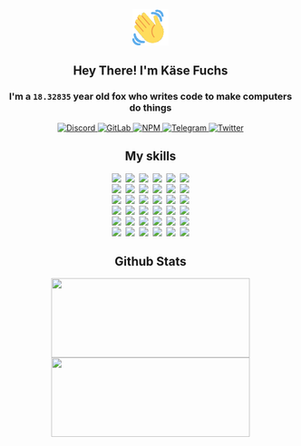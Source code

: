 <div><p align=center><img src=./resources/images/wave.gif width=64px height=64px></p><h2 align=center>Hey There! I'm Käse Fuchs</h2><h3 align=center>I'm a <code>18.32835</code> year old fox who writes code to make computers do things</h3><p align=center><a href=https://discord.com/users/507526681125322772><img alt=Discord src="https://img.shields.io/badge/Discord-5865F2?logo=discord&logoColor=white&style=flat-square#4853891d15a59f94b9955b8b0ca130bf"> </a><a href=https://gitlab.com/kasefuchs><img alt=GitLab src="https://img.shields.io/badge/GitLab-330F63?logo=gitlab&logoColor=white&style=flat-square#4853891d15a59f94b9955b8b0ca130bf"> </a><a href=https://npmjs.com/~kasefuchs><img alt=NPM src="https://img.shields.io/badge/NPM-CB3837?logo=npm&logoColor=white&style=flat-square#4853891d15a59f94b9955b8b0ca130bf"> </a><a href=https://t.me/kasefuchs><img alt=Telegram src="https://img.shields.io/badge/Telegram-2CA5E0?logo=telegram&logoColor=white&style=flat-square#4853891d15a59f94b9955b8b0ca130bf"> </a><a href=https://twitter.com/kasefuchs><img alt=Twitter src="https://img.shields.io/badge/Twitter-1DA1F2?logo=twitter&logoColor=white&style=flat-square#4853891d15a59f94b9955b8b0ca130bf"></a></p><h2 align=center>My skills</h2><p align=center><a href=https://aws.amazon.com/ ><picture><source srcset="https://skillicons.dev/icons?i=aws&theme=dark#4853891d15a59f94b9955b8b0ca130bf" media="(prefers-color-scheme: dark)"><source srcset="https://skillicons.dev/icons?i=aws&theme=light#4853891d15a59f94b9955b8b0ca130bf" media="(prefers-color-scheme: light), (prefers-color-scheme: no-preference)"><img src="https://skillicons.dev/icons?i=aws&theme=light#4853891d15a59f94b9955b8b0ca130bf"></picture></a>&nbsp;&nbsp;<a href=https://en.wikipedia.org/wiki/Bash_(Unix_shell)><picture><source srcset="https://skillicons.dev/icons?i=bash&theme=dark#4853891d15a59f94b9955b8b0ca130bf" media="(prefers-color-scheme: dark)"><source srcset="https://skillicons.dev/icons?i=bash&theme=light#4853891d15a59f94b9955b8b0ca130bf" media="(prefers-color-scheme: light), (prefers-color-scheme: no-preference)"><img src="https://skillicons.dev/icons?i=bash&theme=light#4853891d15a59f94b9955b8b0ca130bf"></picture></a>&nbsp;&nbsp;<a href=https://discord.com/developers/docs><picture><source srcset="https://skillicons.dev/icons?i=bots&theme=dark#4853891d15a59f94b9955b8b0ca130bf" media="(prefers-color-scheme: dark)"><source srcset="https://skillicons.dev/icons?i=bots&theme=light#4853891d15a59f94b9955b8b0ca130bf" media="(prefers-color-scheme: light), (prefers-color-scheme: no-preference)"><img src="https://skillicons.dev/icons?i=bots&theme=light#4853891d15a59f94b9955b8b0ca130bf"></picture></a>&nbsp;&nbsp;<a href=https://www.cloudflare.com/ ><picture><source srcset="https://skillicons.dev/icons?i=cloudflare&theme=dark#4853891d15a59f94b9955b8b0ca130bf" media="(prefers-color-scheme: dark)"><source srcset="https://skillicons.dev/icons?i=cloudflare&theme=light#4853891d15a59f94b9955b8b0ca130bf" media="(prefers-color-scheme: light), (prefers-color-scheme: no-preference)"><img src="https://skillicons.dev/icons?i=cloudflare&theme=light#4853891d15a59f94b9955b8b0ca130bf"></picture></a>&nbsp;&nbsp;<a href=https://en.wikipedia.org/wiki/CSS><picture><source srcset="https://skillicons.dev/icons?i=css&theme=dark#4853891d15a59f94b9955b8b0ca130bf" media="(prefers-color-scheme: dark)"><source srcset="https://skillicons.dev/icons?i=css&theme=light#4853891d15a59f94b9955b8b0ca130bf" media="(prefers-color-scheme: light), (prefers-color-scheme: no-preference)"><img src="https://skillicons.dev/icons?i=css&theme=light#4853891d15a59f94b9955b8b0ca130bf"></picture></a>&nbsp;&nbsp;<a href=https://www.docker.com/ ><picture><source srcset="https://skillicons.dev/icons?i=docker&theme=dark#4853891d15a59f94b9955b8b0ca130bf" media="(prefers-color-scheme: dark)"><source srcset="https://skillicons.dev/icons?i=docker&theme=light#4853891d15a59f94b9955b8b0ca130bf" media="(prefers-color-scheme: light), (prefers-color-scheme: no-preference)"><img src="https://skillicons.dev/icons?i=docker&theme=light#4853891d15a59f94b9955b8b0ca130bf"></picture></a><br><a href=https://www.electronjs.org/ ><picture><source srcset="https://skillicons.dev/icons?i=electron&theme=dark#4853891d15a59f94b9955b8b0ca130bf" media="(prefers-color-scheme: dark)"><source srcset="https://skillicons.dev/icons?i=electron&theme=light#4853891d15a59f94b9955b8b0ca130bf" media="(prefers-color-scheme: light), (prefers-color-scheme: no-preference)"><img src="https://skillicons.dev/icons?i=electron&theme=light#4853891d15a59f94b9955b8b0ca130bf"></picture></a>&nbsp;&nbsp;<a href=https://expressjs.com/ ><picture><source srcset="https://skillicons.dev/icons?i=express&theme=dark#4853891d15a59f94b9955b8b0ca130bf" media="(prefers-color-scheme: dark)"><source srcset="https://skillicons.dev/icons?i=express&theme=light#4853891d15a59f94b9955b8b0ca130bf" media="(prefers-color-scheme: light), (prefers-color-scheme: no-preference)"><img src="https://skillicons.dev/icons?i=express&theme=light#4853891d15a59f94b9955b8b0ca130bf"></picture></a>&nbsp;&nbsp;<a href=https://www.figma.com/ ><picture><source srcset="https://skillicons.dev/icons?i=figma&theme=dark#4853891d15a59f94b9955b8b0ca130bf" media="(prefers-color-scheme: dark)"><source srcset="https://skillicons.dev/icons?i=figma&theme=light#4853891d15a59f94b9955b8b0ca130bf" media="(prefers-color-scheme: light), (prefers-color-scheme: no-preference)"><img src="https://skillicons.dev/icons?i=figma&theme=light#4853891d15a59f94b9955b8b0ca130bf"></picture></a>&nbsp;&nbsp;<a href=https://firebase.google.com/ ><picture><source srcset="https://skillicons.dev/icons?i=firebase&theme=dark#4853891d15a59f94b9955b8b0ca130bf" media="(prefers-color-scheme: dark)"><source srcset="https://skillicons.dev/icons?i=firebase&theme=light#4853891d15a59f94b9955b8b0ca130bf" media="(prefers-color-scheme: light), (prefers-color-scheme: no-preference)"><img src="https://skillicons.dev/icons?i=firebase&theme=light#4853891d15a59f94b9955b8b0ca130bf"></picture></a>&nbsp;&nbsp;<a href=https://flask.palletsprojects.com/ ><picture><source srcset="https://skillicons.dev/icons?i=flask&theme=dark#4853891d15a59f94b9955b8b0ca130bf" media="(prefers-color-scheme: dark)"><source srcset="https://skillicons.dev/icons?i=flask&theme=light#4853891d15a59f94b9955b8b0ca130bf" media="(prefers-color-scheme: light), (prefers-color-scheme: no-preference)"><img src="https://skillicons.dev/icons?i=flask&theme=light#4853891d15a59f94b9955b8b0ca130bf"></picture></a>&nbsp;&nbsp;<a href=https://cloud.google.com/ ><picture><source srcset="https://skillicons.dev/icons?i=gcp&theme=dark#4853891d15a59f94b9955b8b0ca130bf" media="(prefers-color-scheme: dark)"><source srcset="https://skillicons.dev/icons?i=gcp&theme=light#4853891d15a59f94b9955b8b0ca130bf" media="(prefers-color-scheme: light), (prefers-color-scheme: no-preference)"><img src="https://skillicons.dev/icons?i=gcp&theme=light#4853891d15a59f94b9955b8b0ca130bf"></picture></a><br><a href=https://git-scm.com/ ><picture><source srcset="https://skillicons.dev/icons?i=git&theme=dark#4853891d15a59f94b9955b8b0ca130bf" media="(prefers-color-scheme: dark)"><source srcset="https://skillicons.dev/icons?i=git&theme=light#4853891d15a59f94b9955b8b0ca130bf" media="(prefers-color-scheme: light), (prefers-color-scheme: no-preference)"><img src="https://skillicons.dev/icons?i=git&theme=light#4853891d15a59f94b9955b8b0ca130bf"></picture></a>&nbsp;&nbsp;<a href=https://github.com/ ><picture><source srcset="https://skillicons.dev/icons?i=github&theme=dark#4853891d15a59f94b9955b8b0ca130bf" media="(prefers-color-scheme: dark)"><source srcset="https://skillicons.dev/icons?i=github&theme=light#4853891d15a59f94b9955b8b0ca130bf" media="(prefers-color-scheme: light), (prefers-color-scheme: no-preference)"><img src="https://skillicons.dev/icons?i=github&theme=light#4853891d15a59f94b9955b8b0ca130bf"></picture></a>&nbsp;&nbsp;<a href=https://gitlab.com/ ><picture><source srcset="https://skillicons.dev/icons?i=gitlab&theme=dark#4853891d15a59f94b9955b8b0ca130bf" media="(prefers-color-scheme: dark)"><source srcset="https://skillicons.dev/icons?i=gitlab&theme=light#4853891d15a59f94b9955b8b0ca130bf" media="(prefers-color-scheme: light), (prefers-color-scheme: no-preference)"><img src="https://skillicons.dev/icons?i=gitlab&theme=light#4853891d15a59f94b9955b8b0ca130bf"></picture></a>&nbsp;&nbsp;<a href=https://www.heroku.com/ ><picture><source srcset="https://skillicons.dev/icons?i=heroku&theme=dark#4853891d15a59f94b9955b8b0ca130bf" media="(prefers-color-scheme: dark)"><source srcset="https://skillicons.dev/icons?i=heroku&theme=light#4853891d15a59f94b9955b8b0ca130bf" media="(prefers-color-scheme: light), (prefers-color-scheme: no-preference)"><img src="https://skillicons.dev/icons?i=heroku&theme=light#4853891d15a59f94b9955b8b0ca130bf"></picture></a>&nbsp;&nbsp;<a href=https://en.wikipedia.org/wiki/HTML><picture><source srcset="https://skillicons.dev/icons?i=html&theme=dark#4853891d15a59f94b9955b8b0ca130bf" media="(prefers-color-scheme: dark)"><source srcset="https://skillicons.dev/icons?i=html&theme=light#4853891d15a59f94b9955b8b0ca130bf" media="(prefers-color-scheme: light), (prefers-color-scheme: no-preference)"><img src="https://skillicons.dev/icons?i=html&theme=light#4853891d15a59f94b9955b8b0ca130bf"></picture></a>&nbsp;&nbsp;<a href=https://en.wikipedia.org/wiki/JavaScript><picture><source srcset="https://skillicons.dev/icons?i=js&theme=dark#4853891d15a59f94b9955b8b0ca130bf" media="(prefers-color-scheme: dark)"><source srcset="https://skillicons.dev/icons?i=js&theme=light#4853891d15a59f94b9955b8b0ca130bf" media="(prefers-color-scheme: light), (prefers-color-scheme: no-preference)"><img src="https://skillicons.dev/icons?i=js&theme=light#4853891d15a59f94b9955b8b0ca130bf"></picture></a><br><a href=https://en.wikipedia.org/wiki/Linux><picture><source srcset="https://skillicons.dev/icons?i=linux&theme=dark#4853891d15a59f94b9955b8b0ca130bf" media="(prefers-color-scheme: dark)"><source srcset="https://skillicons.dev/icons?i=linux&theme=light#4853891d15a59f94b9955b8b0ca130bf" media="(prefers-color-scheme: light), (prefers-color-scheme: no-preference)"><img src="https://skillicons.dev/icons?i=linux&theme=light#4853891d15a59f94b9955b8b0ca130bf"></picture></a>&nbsp;&nbsp;<a href=https://mui.com/ ><picture><source srcset="https://skillicons.dev/icons?i=materialui&theme=dark#4853891d15a59f94b9955b8b0ca130bf" media="(prefers-color-scheme: dark)"><source srcset="https://skillicons.dev/icons?i=materialui&theme=light#4853891d15a59f94b9955b8b0ca130bf" media="(prefers-color-scheme: light), (prefers-color-scheme: no-preference)"><img src="https://skillicons.dev/icons?i=materialui&theme=light#4853891d15a59f94b9955b8b0ca130bf"></picture></a>&nbsp;&nbsp;<a href=https://en.wikipedia.org/wiki/Markdown><picture><source srcset="https://skillicons.dev/icons?i=md&theme=dark#4853891d15a59f94b9955b8b0ca130bf" media="(prefers-color-scheme: dark)"><source srcset="https://skillicons.dev/icons?i=md&theme=light#4853891d15a59f94b9955b8b0ca130bf" media="(prefers-color-scheme: light), (prefers-color-scheme: no-preference)"><img src="https://skillicons.dev/icons?i=md&theme=light#4853891d15a59f94b9955b8b0ca130bf"></picture></a>&nbsp;&nbsp;<a href=https://www.mongodb.com/ ><picture><source srcset="https://skillicons.dev/icons?i=mongodb&theme=dark#4853891d15a59f94b9955b8b0ca130bf" media="(prefers-color-scheme: dark)"><source srcset="https://skillicons.dev/icons?i=mongodb&theme=light#4853891d15a59f94b9955b8b0ca130bf" media="(prefers-color-scheme: light), (prefers-color-scheme: no-preference)"><img src="https://skillicons.dev/icons?i=mongodb&theme=light#4853891d15a59f94b9955b8b0ca130bf"></picture></a>&nbsp;&nbsp;<a href=https://www.mysql.com/ ><picture><source srcset="https://skillicons.dev/icons?i=mysql&theme=dark#4853891d15a59f94b9955b8b0ca130bf" media="(prefers-color-scheme: dark)"><source srcset="https://skillicons.dev/icons?i=mysql&theme=light#4853891d15a59f94b9955b8b0ca130bf" media="(prefers-color-scheme: light), (prefers-color-scheme: no-preference)"><img src="https://skillicons.dev/icons?i=mysql&theme=light#4853891d15a59f94b9955b8b0ca130bf"></picture></a>&nbsp;&nbsp;<a href=https://nextjs.org/ ><picture><source srcset="https://skillicons.dev/icons?i=nextjs&theme=dark#4853891d15a59f94b9955b8b0ca130bf" media="(prefers-color-scheme: dark)"><source srcset="https://skillicons.dev/icons?i=nextjs&theme=light#4853891d15a59f94b9955b8b0ca130bf" media="(prefers-color-scheme: light), (prefers-color-scheme: no-preference)"><img src="https://skillicons.dev/icons?i=nextjs&theme=light#4853891d15a59f94b9955b8b0ca130bf"></picture></a><br><a href=https://nodejs.org/en/ ><picture><source srcset="https://skillicons.dev/icons?i=nodejs&theme=dark#4853891d15a59f94b9955b8b0ca130bf" media="(prefers-color-scheme: dark)"><source srcset="https://skillicons.dev/icons?i=nodejs&theme=light#4853891d15a59f94b9955b8b0ca130bf" media="(prefers-color-scheme: light), (prefers-color-scheme: no-preference)"><img src="https://skillicons.dev/icons?i=nodejs&theme=light#4853891d15a59f94b9955b8b0ca130bf"></picture></a>&nbsp;&nbsp;<a href=https://www.postgresql.org/ ><picture><source srcset="https://skillicons.dev/icons?i=postgres&theme=dark#4853891d15a59f94b9955b8b0ca130bf" media="(prefers-color-scheme: dark)"><source srcset="https://skillicons.dev/icons?i=postgres&theme=light#4853891d15a59f94b9955b8b0ca130bf" media="(prefers-color-scheme: light), (prefers-color-scheme: no-preference)"><img src="https://skillicons.dev/icons?i=postgres&theme=light#4853891d15a59f94b9955b8b0ca130bf"></picture></a>&nbsp;&nbsp;<a href=https://learn.microsoft.com/en-us/powershell/ ><picture><source srcset="https://skillicons.dev/icons?i=powershell&theme=dark#4853891d15a59f94b9955b8b0ca130bf" media="(prefers-color-scheme: dark)"><source srcset="https://skillicons.dev/icons?i=powershell&theme=light#4853891d15a59f94b9955b8b0ca130bf" media="(prefers-color-scheme: light), (prefers-color-scheme: no-preference)"><img src="https://skillicons.dev/icons?i=powershell&theme=light#4853891d15a59f94b9955b8b0ca130bf"></picture></a>&nbsp;&nbsp;<a href=https://www.python.org/ ><picture><source srcset="https://skillicons.dev/icons?i=py&theme=dark#4853891d15a59f94b9955b8b0ca130bf" media="(prefers-color-scheme: dark)"><source srcset="https://skillicons.dev/icons?i=py&theme=light#4853891d15a59f94b9955b8b0ca130bf" media="(prefers-color-scheme: light), (prefers-color-scheme: no-preference)"><img src="https://skillicons.dev/icons?i=py&theme=light#4853891d15a59f94b9955b8b0ca130bf"></picture></a>&nbsp;&nbsp;<a href=https://www.raspberrypi.org/ ><picture><source srcset="https://skillicons.dev/icons?i=raspberrypi&theme=dark#4853891d15a59f94b9955b8b0ca130bf" media="(prefers-color-scheme: dark)"><source srcset="https://skillicons.dev/icons?i=raspberrypi&theme=light#4853891d15a59f94b9955b8b0ca130bf" media="(prefers-color-scheme: light), (prefers-color-scheme: no-preference)"><img src="https://skillicons.dev/icons?i=raspberrypi&theme=light#4853891d15a59f94b9955b8b0ca130bf"></picture></a>&nbsp;&nbsp;<a href=https://reactjs.org/ ><picture><source srcset="https://skillicons.dev/icons?i=react&theme=dark#4853891d15a59f94b9955b8b0ca130bf" media="(prefers-color-scheme: dark)"><source srcset="https://skillicons.dev/icons?i=react&theme=light#4853891d15a59f94b9955b8b0ca130bf" media="(prefers-color-scheme: light), (prefers-color-scheme: no-preference)"><img src="https://skillicons.dev/icons?i=react&theme=light#4853891d15a59f94b9955b8b0ca130bf"></picture></a><br><a href=https://redux.js.org/ ><picture><source srcset="https://skillicons.dev/icons?i=redux&theme=dark#4853891d15a59f94b9955b8b0ca130bf" media="(prefers-color-scheme: dark)"><source srcset="https://skillicons.dev/icons?i=redux&theme=light#4853891d15a59f94b9955b8b0ca130bf" media="(prefers-color-scheme: light), (prefers-color-scheme: no-preference)"><img src="https://skillicons.dev/icons?i=redux&theme=light#4853891d15a59f94b9955b8b0ca130bf"></picture></a>&nbsp;&nbsp;<a href=https://en.wikipedia.org/wiki/Regular_expression><picture><source srcset="https://skillicons.dev/icons?i=regex&theme=dark#4853891d15a59f94b9955b8b0ca130bf" media="(prefers-color-scheme: dark)"><source srcset="https://skillicons.dev/icons?i=regex&theme=light#4853891d15a59f94b9955b8b0ca130bf" media="(prefers-color-scheme: light), (prefers-color-scheme: no-preference)"><img src="https://skillicons.dev/icons?i=regex&theme=light#4853891d15a59f94b9955b8b0ca130bf"></picture></a>&nbsp;&nbsp;<a href=https://en.wikipedia.org/wiki/Sass_(stylesheet_language)><picture><source srcset="https://skillicons.dev/icons?i=sass&theme=dark#4853891d15a59f94b9955b8b0ca130bf" media="(prefers-color-scheme: dark)"><source srcset="https://skillicons.dev/icons?i=sass&theme=light#4853891d15a59f94b9955b8b0ca130bf" media="(prefers-color-scheme: light), (prefers-color-scheme: no-preference)"><img src="https://skillicons.dev/icons?i=sass&theme=light#4853891d15a59f94b9955b8b0ca130bf"></picture></a>&nbsp;&nbsp;<a href=https://www.typescriptlang.org/ ><picture><source srcset="https://skillicons.dev/icons?i=ts&theme=dark#4853891d15a59f94b9955b8b0ca130bf" media="(prefers-color-scheme: dark)"><source srcset="https://skillicons.dev/icons?i=ts&theme=light#4853891d15a59f94b9955b8b0ca130bf" media="(prefers-color-scheme: light), (prefers-color-scheme: no-preference)"><img src="https://skillicons.dev/icons?i=ts&theme=light#4853891d15a59f94b9955b8b0ca130bf"></picture></a>&nbsp;&nbsp;<a href=https://unity.com/ ><picture><source srcset="https://skillicons.dev/icons?i=unity&theme=dark#4853891d15a59f94b9955b8b0ca130bf" media="(prefers-color-scheme: dark)"><source srcset="https://skillicons.dev/icons?i=unity&theme=light#4853891d15a59f94b9955b8b0ca130bf" media="(prefers-color-scheme: light), (prefers-color-scheme: no-preference)"><img src="https://skillicons.dev/icons?i=unity&theme=light#4853891d15a59f94b9955b8b0ca130bf"></picture></a>&nbsp;&nbsp;<a href=https://workers.cloudflare.com/ ><picture><source srcset="https://skillicons.dev/icons?i=workers&theme=dark#4853891d15a59f94b9955b8b0ca130bf" media="(prefers-color-scheme: dark)"><source srcset="https://skillicons.dev/icons?i=workers&theme=light#4853891d15a59f94b9955b8b0ca130bf" media="(prefers-color-scheme: light), (prefers-color-scheme: no-preference)"><img src="https://skillicons.dev/icons?i=workers&theme=light#4853891d15a59f94b9955b8b0ca130bf"></picture></a><br></p><h2 align=center>Github Stats</h2><p align=center><picture><source srcset="https://github-readme-stats-kasefuchs.vercel.app/api/?count_private=true&hide_border=true&hide_rank=true&line_height=20&hide_title=true&username=Kasefuchs&theme=dark#4853891d15a59f94b9955b8b0ca130bf" media="(prefers-color-scheme: dark)"><source srcset="https://github-readme-stats-kasefuchs.vercel.app/api/?count_private=true&hide_border=true&hide_rank=true&line_height=20&hide_title=true&username=Kasefuchs&theme=light#4853891d15a59f94b9955b8b0ca130bf" media="(prefers-color-scheme: light), (prefers-color-scheme: no-preference)"><img align=middle width=350 height=140 src="https://github-readme-stats-kasefuchs.vercel.app/api/?count_private=true&hide_border=true&hide_rank=true&line_height=20&hide_title=true&username=Kasefuchs&theme=light#4853891d15a59f94b9955b8b0ca130bf"></picture><picture><source srcset="https://github-readme-stats-kasefuchs.vercel.app/api/top-langs/?count_private=true&hide_border=true&layout=compact&username=Kasefuchs&theme=dark#4853891d15a59f94b9955b8b0ca130bf" media="(prefers-color-scheme: dark)"><source srcset="https://github-readme-stats-kasefuchs.vercel.app/api/top-langs/?count_private=true&hide_border=true&layout=compact&username=Kasefuchs&theme=light#4853891d15a59f94b9955b8b0ca130bf" media="(prefers-color-scheme: light), (prefers-color-scheme: no-preference)"><img align=middle width=350 height=140 src="https://github-readme-stats-kasefuchs.vercel.app/api/top-langs/?count_private=true&hide_border=true&layout=compact&username=Kasefuchs&theme=light#4853891d15a59f94b9955b8b0ca130bf"></picture></p><img src="https://hit.yhype.me/github/profile?user_id=64592097#4853891d15a59f94b9955b8b0ca130bf" alt=""></div>